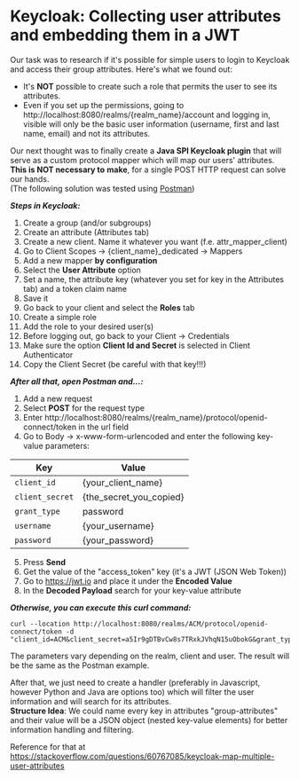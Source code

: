 # Keycloak: Collecting user attributes and embedding them in a JWT
Our task was to research if it's possible for simple users to login to Keycloak
and access their group attributes. Here's what we found out:

- It's **NOT** possible to create such a role that permits the user to see its attributes.
- Even if you set up the permissions, going to http://localhost:8080/realms/{realm_name}/account and logging in, visible will
only be the basic user information (username, first and last name, email) and not its attributes.

Our next thought was to finally create a **Java SPI Keycloak plugin** that will serve as a
custom protocol mapper which will map our users' attributes. **This is NOT necessary to**
**make**, for a single POST HTTP request can solve our hands.\
(The following solution was tested using [Postman](https://www.postman.com/))

***Steps in Keycloak:***
1) Create a group (and/or subgroups)
2) Create an attribute (Attributes tab)
3) Create a new client. Name it whatever you want (f.e. attr_mapper_client)
4) Go to Client Scopes -> {client_name}_dedicated -> Mappers
5) Add a new mapper **by configuration**
6) Select the **User Attribute** option
7) Set a name, the attribute key (whatever you set for key in the Attributes tab) and a token claim name
8) Save it
9) Go back to your client and select the **Roles** tab
10) Create a simple role
11) Add the role to your desired user(s)
12) Before logging out, go back to your Client -> Credentials
13) Make sure the option **Client Id and Secret** is selected in Client Authenticator
14) Copy the Client Secret (be careful with that key!!!)

***After all that, open Postman and...:***
1) Add a new request
2) Select **POST** for the request type
3) Enter http://localhost:8080/realms/{realm_name}/protocol/openid-connect/token in the url field
4) Go to Body -> x-www-form-urlencoded and enter the following key-value parameters:

| Key | Value |
| --- | --- |
| `client_id` | {your_client_name} |
| `client_secret` | {the_secret_you_copied} |
| `grant_type` | password |
| `username` | {your_username} |
| `password` | {your_password} |
5) Press **Send**
6) Get the value of the "access_token" key (it's a JWT (JSON Web Token))
7) Go to https://jwt.io and place it under the **Encoded Value**
8) In the **Decoded Payload** search for your key-value attribute

***Otherwise, you can execute this curl command:***
```
curl --location http://localhost:8080/realms/ACM/protocol/openid-connect/token -d "client_id=ACM&client_secret=a5Ir9gDTBvCw8s7TRxkJVhqN15uObokG&grant_type=password&username=user7&password=password"
```
The parameters vary depending on the realm, client and user. The result will be the same as the Postman example.

After that, we just need to create a handler (preferably in Javascript, however Python and Java are options too) which will filter the user information and will search for its attributes.\
**Structure Idea**: We could name every key in attributes "group-attributes" and their value will be a JSON object (nested key-value elements) for better information handling and filtering.

Reference for that at https://stackoverflow.com/questions/60767085/keycloak-map-multiple-user-attributes
